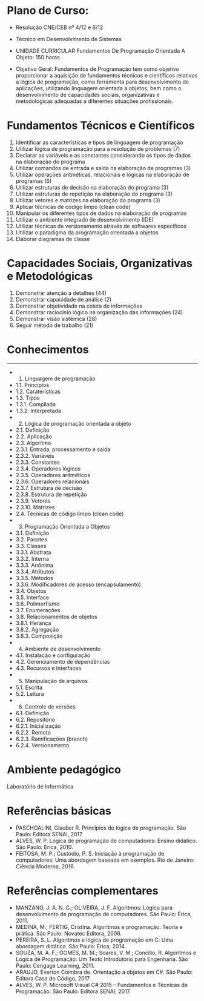 # Plano de Curso:

- Resolução CNE/CEB nº 4/12 e 6/12
- Técnico em Desenvolvimento de Sistemas

- UNIDADE CURRICULAR
Fundamentos De Programação Orientada A Objeto: 150 horas

- Objetivo Geral: Fundamentos de Programação tem como objetivo proporcionar a aquisição de fundamentos técnicos e científicos relativos a lógica de programação, como ferramenta para desenvolvimento de aplicações, utilizando linguagem orientada a objetos, bem como o desenvolvimento de capacidades sociais, organizativas e metodológicas adequadas a diferentes situações profissionais.

# Fundamentos Técnicos e Científicos
1. Identificar as características e tipos de linguagem de programação
2. Utilizar lógica de programação para a resolução de problemas (7)
3. Declarar as variáveis e as constantes considerando os tipos de dados na elaboração do programa
4. Utilizar comandos de entrada e saída na elaboração de programas (3)
5. Utilizar operações aritméticas, relacionais e lógicas na elaboração de programas (6)
6. Utilizar estruturas de decisão na elaboração do programa (3)
7. Utilizar estruturas de repetição na elaboração do programa (3)
8. Utilizar vetores e matrizes na elaboração do programa (3)
9. Aplicar técnicas de código limpo (clean code)
10. Manipular os diferentes tipos de dados na elaboração de programas
11. Utilizar o ambiente integrado de desenvolvimento (IDE)
12. Utilizar técnicas de versionamento através de softwares específicos
13. Utilizar o paradigma da programação orientada a objetos
14. Elaborar diagramas de classe

# Capacidades Sociais, Organizativas e Metodológicas
1. Demonstrar atenção a detalhes (44)
2. Demonstrar capacidade de análise (2)
3. Demonstrar objetividade na coleta de informações
4. Demonstrar raciocínio lógico na organização das informações (24)
5. Demonstrar visão sistêmica (28)
6. Seguir método de trabalho (21)

# Conhecimentos
--------------
- 1. Linguagem de programação
- 1.1. Princípios
- 1.2. Caraterísticas
- 1.3. Tipos
- 1.3.1. Compilada
- 1.3.2. Interpretada
- 2. Lógica de programação orientada a objeto
- 2.1. Definição
- 2.2. Aplicação
- 2.3. Algoritmo
- 2.3.1. Entrada, processamento e saída
- 2.3.2. Variáveis
- 2.3.3. Constantes
- 2.3.4. Operadores lógicos
- 2.3.5. Operadores aritméticos
- 2.3.6. Operadores relacionais
- 2.3.7. Estrutura de decisão
- 2.3.8. Estrutura de repetição
- 2.3.9. Vetores
- 2.3.10. Matrizes
- 2.4. Técnicas de código limpo (clean code)
- 3. Programação Orientada a Objetos
- 3.1. Definição
- 3.2. Pacotes
- 3.3. Classes
- 3.3.1. Abstrata
- 3.3.2. Interna
- 3.3.3. Anônima
- 3.3.4. Atributos
- 3.3.5. Métodos
- 3.3.6. Modificadores de acesso (encapsulamento)
- 3.4. Objetos
- 3.5. Interface
- 3.6. Polimorfismo
- 3.7. Enumerações
- 3.8. Relacionamentos de objetos
- 3.8.1. Herança
- 3.8.2. Agregação
- 3.8.3. Composição
- 4. Ambiente de desenvolvimento
- 4.1. Instalação e configuração
- 4.2. Gerenciamento de dependências
- 4.3. Recursos e interfaces
- 5. Manipulação de arquivos
- 5.1. Escrita
- 5.2. Leitura
- 6. Controle de versões
- 6.1. Definição
- 6.2. Repositório
- 6.2.1. Inicialização
- 6.2.2. Remoto
- 6.2.3. Ramificações (branch)
- 6.2.4. Versionamento

# Ambiente pedagógico

Laboratório de Informática

# Referências básicas

- PASCHOALINI, Glauber R. Princípios de lógica de programação. São Paulo: Editora SENAI, 2017
- ALVES, W. P. Lógica de programação de computadores: Ensino didático. São Paulo: Érica, 2010.
- FEITOSA, M. P.; Custódio, P. S. Iniciação à programação de computadores: Uma abordagem baseada em exemplos. Rio de Janeiro: Ciência Moderna, 2016.

# Referências complementares

- MANZANO, J. A. N. G.; OLIVEIRA, J. F. Algoritmos: Lógica para desenvolvimento de programação de computadores. São Paulo: Érica, 2011.
- MEDINA, M.; FERTIG, Cristina. Algoritmos e programação: Teoria e prática. São Paulo: Novatec Editora, 2006.
- PEREIRA, S. L. Algoritmos e lógica de programação em C: Uma abordagem didática. São Paulo: Érica, 2014.
- SOUZA, M. A. F.; GOMES, M. M.; Soares, V. M.; Concilio, R. Algoritmos e Lógica de Programação: Um Texto Introdutório para Engenharia. São Paulo: Cengage Learning, 2011.
- ARAUJO, Everton Coimbra de. Orientação a objetos em C#. São Paulo: Editora Casa do Código, 2017
- ALVES, W. P. Microsoft Visual C# 2015 – Fundamentos e Técnicas de Programação. São Paulo: Editora SENAI, 2017.

